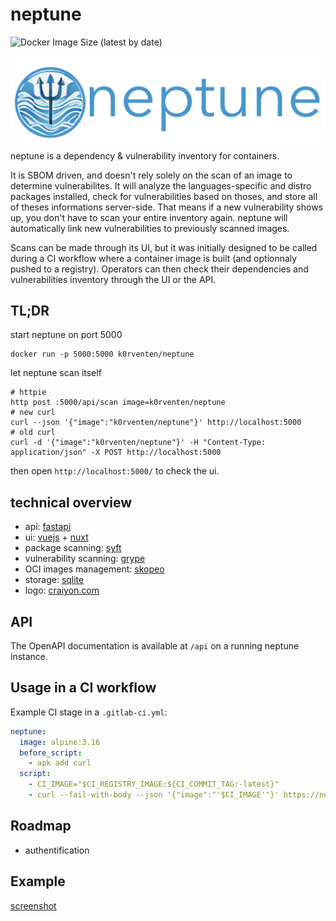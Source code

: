 # neptune

![Docker Image Size (latest by date)](https://img.shields.io/docker/image-size/k0rventen/neptune)

![header](header.png)
neptune is a dependency & vulnerability inventory for containers. 

It is SBOM driven, and doesn't rely solely on the scan of an image to determine vulnerabilites.
It will analyze the languages-specific and distro packages installed, check for vulnerabilities based on thoses, and store all of theses informations server-side.
That means if a new vulnerability shows up, you don't have to scan your entire inventory again. neptune will automatically link new vulnerabilities to previously scanned images.


Scans can be made through its UI, but it was initially designed to be called during a CI workflow where a container image is built (and optionnaly pushed to a registry).
Operators can then check their dependencies and vulnerabilities inventory through the UI or the API.


## TL;DR

start neptune on port 5000
```
docker run -p 5000:5000 k0rventen/neptune
```

let neptune scan itself
```
# httpie
http post :5000/api/scan image=k0rventen/neptune
# new curl
curl --json '{"image":"k0rventen/neptune"}' http://localhost:5000
# old curl
curl -d '{"image":"k0rventen/neptune"}' -H "Content-Type: application/json" -X POST http://localhost:5000
```

then open `http://localhost:5000/` to check the ui.


## technical overview

- api: [fastapi](https://fastapi.tiangolo.com/)
- ui: [vuejs](https://vuejs.org/) + [nuxt](https://nuxtjs.org/)
- package scanning: [syft](https://github.com/anchore/syft)
- vulnerability scanning: [grype](https://github.com/anchore/grype)
- OCI images management: [skopeo](https://github.com/containers/skopeo)
- storage: [sqlite](https://www.sqlite.org/index.html)
- logo: [craiyon.com](https://www.craiyon.com/)

## API

The OpenAPI documentation is available at `/api` on a running neptune instance. 


## Usage in a CI workflow


Example CI stage in a `.gitlab-ci.yml`:
```yaml
neptune:
  image: alpine:3.16
  before_script:
    - apk add curl
  script:
    - CI_IMAGE="$CI_REGISTRY_IMAGE:${CI_COMMIT_TAG:-latest}"
    - curl --fail-with-body --json '{"image":"'$CI_IMAGE'"}' https://neptune/api/scan
```

## Roadmap

- authentification

## Example

[screenshot](screenShot.png)